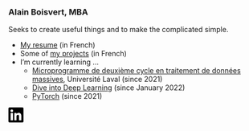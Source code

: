 ### Alain Boisvert, MBA

Seeks to create useful things and to make the complicated simple.

- [My resume](resume.md) (in French)
- Some of [my projects](projects.md) (in French)
- I’m currently learning ...
  - [Microprogramme de deuxième cycle en traitement de données massives](https://www.fsg.ulaval.ca/etudes/programmes-detudes/microprogramme-de-deuxieme-cycle-en-traitement-de-donnees-massives/), Université Laval (since 2021)
  - [Dive into Deep Learning](https://d2l.ai/) (since January 2022)
  - [PyTorch](https://pytorch.org/) (since 2021)

<a href="https://www.linkedin.com/in/alain-boisvert-98b058156/"><img src="images/linkedin.svg" width="30"></a>
